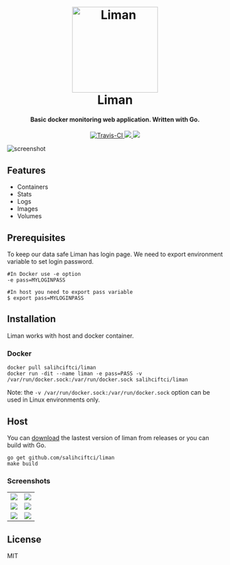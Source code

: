 
<h1 align="center">
  <br>
  <img src="https://img.salih.co/liman/logo.png" alt="Liman" width="200">
  <br>
  Liman
  <br>
</h1>

<h4 align="center">Basic docker monitoring web application. Written with Go.</h4>

<p align="center">
  <a href="https://travis-ci.org/salihciftci/liman">
    <img src="https://travis-ci.org/salihciftci/liman.svg?branch=master"
         alt="Travis-CI">
  </a>
  <a href="https://goreportcard.com/report/github.com/salihciftci/liman">
      <img src="https://goreportcard.com/badge/github.com/salihciftci/liman">
  </a>
  <a href="http://makeapullrequest.com">
    <img src="https://img.shields.io/badge/PRs-welcome-brightgreen.svg">
  </a>
</p>

![screenshot](https://img.salih.co/liman/featured.png)

## Features

* Containers
* Stats
* Logs
* Images
* Volumes

## Prerequisites

To keep our data safe Liman has login page. We need to export environment variable to set login password.

```
#In Docker use -e option
-e pass=MYLOGINPASS

#In host you need to export pass variable
$ export pass=MYLOGINPASS
```

## Installation

Liman works with host and docker container.

### Docker

```
docker pull salihciftci/liman
docker run -dit --name liman -e pass=PASS -v /var/run/docker.sock:/var/run/docker.sock salihciftci/liman
```

Note: the `-v /var/run/docker.sock:/var/run/docker.sock` option can be used in Linux environments only. 

## Host

You can [download](https://github.com/salihciftci/liman/releases) the lastest version of liman from releases or you can build with Go.

```
go get github.com/salihciftci/liman
make build
```

### Screenshots

 <table>
  <tr>
    <td><img src="https://img.salih.co/liman/containers.png"></td>
    <td><img src="https://img.salih.co/liman/stats.png"></td>
  </tr>
  <tr>
    <td><img src="https://img.salih.co/liman/logs.png"></td>
    <td><img src="https://img.salih.co/liman/images.png"></td>
  </tr>
  <tr>
    <td><img src="https://img.salih.co/liman/volumes.png"></td>
    <td><img src="https://img.salih.co/liman/login.png"></td>
  </tr>
</table> 

## License

MIT